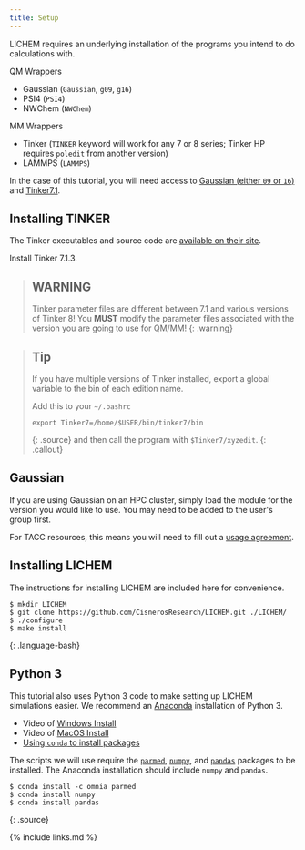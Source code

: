 ```yaml
---
title: Setup
---
```


LICHEM requires an underlying installation of the programs you intend to
do calculations with.

QM Wrappers
- Gaussian (`Gaussian`, `g09`, `g16`)
- PSI4 (`PSI4`)
- NWChem (`NWChem`)

MM Wrappers
- Tinker (`TINKER` keyword will work for any 7 or 8 series; Tinker HP requires
    `poledit` from another version)
- LAMMPS (`LAMMPS`)

In the case of this tutorial, you will need access to
[Gaussian (either `09` or `16`)](https://gaussian.com/) and
[Tinker7.1](https://dasher.wustl.edu/tinker/).

## Installing TINKER

The Tinker executables and source code are
[available on their site](https://dasher.wustl.edu/tinker/).

Install Tinker 7.1.3.

> ## WARNING
>
> Tinker parameter files are different between 7.1 and various versions of
> Tinker 8!
> You **MUST** modify the parameter files associated with the version you are
> going to use for QM/MM!
{: .warning}

> ## Tip
>
> If you have multiple versions of Tinker installed, export a global variable
> to the bin of each edition name.
>
> Add this to your `~/.bashrc`
> ~~~
> export Tinker7=/home/$USER/bin/tinker7/bin
> ~~~
> {: .source}
> and then call the program with `$Tinker7/xyzedit`.
{: .callout}

## Gaussian

If you are using Gaussian on an HPC cluster, simply load the module for the
version you would like to use.
You may need to be added to the user's group first.

For TACC resources, this means you will need to fill out a
[usage agreement](https://portal.tacc.utexas.edu/software/gaussian).

## Installing LICHEM

The instructions for installing LICHEM are included here for convenience.

~~~
$ mkdir LICHEM
$ git clone https://github.com/CisnerosResearch/LICHEM.git ./LICHEM/
$ ./configure
$ make install
~~~
{: .language-bash}

## Python 3

This tutorial also uses Python 3 code to make setting up LICHEM simulations
easier.
We recommend an [Anaconda](https://www.anaconda.com/products/individual)
installation of Python 3.

- Video of [Windows Install](https://www.youtube.com/watch?v=xxQ0mzZ8UvA)
- Video of [MacOS Install](https://www.youtube.com/watch?v=TcSAln46u9U)
- [Using `conda` to install packages](https://docs.conda.io/projects/conda/en/latest/user-guide/tasks/manage-pkgs.html#installing-packages)

The scripts we will use require the [`parmed`](https://github.com/ParmEd/ParmEd),
[`numpy`](https://numpy.org/install/), and
[`pandas`](https://pandas.pydata.org/getting_started.html)
packages to be installed.
The Anaconda installation should include `numpy` and `pandas`.

~~~
$ conda install -c omnia parmed
$ conda install numpy
$ conda install pandas
~~~
{: .source}

{% include links.md %}
